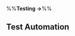 <link rel="stylesheet" href="{{baseUrl}}/css/textbook.css">

<div class="website-content">

%%**Testing →**%%

## Test Automation

<div id="main">

<include src="what/embed.md" />
<include src="testingTextUis/embed.md" />
<include src="usingTestDrivers/embed.md" />
<include src="tools/embed.md" />
<include src="testingGuis/embed.md" />

</div>

</div>
